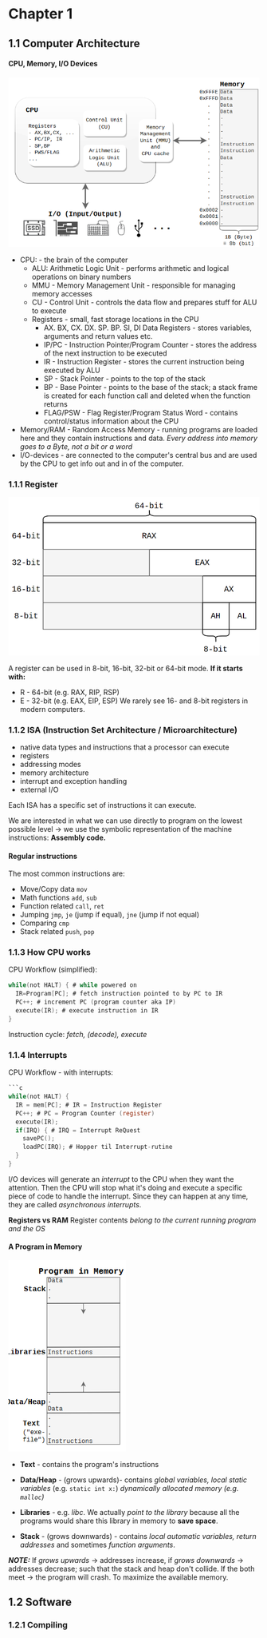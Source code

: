 # Chapter 1

## 1.1 Computer Architecture

#### CPU, Memory, I/O Devices

![](assets/computer-arhc-1.png)

- CPU: - the brain of the computer
  - ALU: Arithmetic Logic Unit - performs arithmetic and logical operations on
    binary numbers
  - MMU - Memory Management Unit - responsible for managing memory accesses
  - CU - Control Unit - controls the data flow and prepares stuff for ALU to execute
  - Registers - small, fast storage locations in the CPU
    - AX. BX, CX. DX. SP. BP. SI, DI Data Registers - stores variables,
      arguments and return values etc.
    - IP/PC - Instruction Pointer/Program Counter - stores the address of the
      next instruction to be executed
    - IR - Instruction Register - stores the current instruction being executed
      by ALU
    - SP - Stack Pointer - points to the top of the stack
    - BP - Base Pointer - points to the base of the stack; a stack frame is
      created for each function call and deleted when the function returns
    - FLAG/PSW - Flag Register/Program Status Word - contains control/status
      information about the CPU
- Memory/RAM - Random Access Memory - running programs are loaded here and they
  contain instructions and data. _Every address into memory goes to a Byte, not
  a bit or a word_
- I/O-devices - are connected to the computer's central bus and are used by the
  CPU to get info out and in of the computer.

### 1.1.1 Register

![](assets/register-length.png)

A register can be used in 8-bit, 16-bit, 32-bit or 64-bit mode.
**If it starts with:**

- R - 64-bit (e.g. RAX, RIP, RSP)
- E - 32-bit (e.g. EAX, EIP, ESP)
  We rarely see 16- and 8-bit registers in modern computers.

### 1.1.2 ISA (Instruction Set Architecture / Microarchitecture)

- native data types and instructions that a processor can execute
- registers
- addressing modes
- memory architecture
- interrupt and exception handling
- external I/O

Each ISA has a specific set of instructions it can execute.

We are interested in what we can use directly to program on the lowest possible
level -> we use the symbolic representation of the machine instructions:
**Assembly code.**

#### Regular instructions

The most common instructions are:

- Move/Copy data `mov`
- Math functions `add`, `sub`
- Function related `call`, `ret`
- Jumping `jmp`, `je` (jump if equal), `jne` (jump if not equal)
- Comparing `cmp`
- Stack related `push`, `pop`

### 1.1.3 How CPU works

CPU Workflow (simplified):

```c
while(not HALT) { # while powered on
  IR=Program[PC]; # fetch instruction pointed to by PC to IR
  PC++; # increment PC (program counter aka IP)
  execute(IR); # execute instruction in IR
}
```

Instruction cycle: _fetch, (decode), execute_

### 1.1.4 Interrupts

CPU Workflow - with interrupts:

````c
```c
while(not HALT) {
  IR = mem[PC]; # IR = Instruction Register
  PC++; # PC = Program Counter (register)
  execute(IR);
  if(IRQ) { # IRQ = Interrupt ReQuest
    savePC();
    loadPC(IRQ); # Hopper til Interrupt-rutine
  }
}
````

I/O devices will generate an _interrupt_ to the CPU when they want the
attention. Then the CPU will stop what it's doing and execute a specific piece
of code to handle the interrupt. Since they can happen at any time, they are
called _asynchronous interrupts_.

**Registers vs RAM** Register contents _belong to the current running program
and the OS_

#### A Program in Memory

![](assets/program-in-memory.png)

- **Text** - contains the program's instructions
- **Data/Heap** - (grows upwards)- contains _global variables, local static
  variables_ (e.g. `static int x:`) _dynamically allocated memory (e.g. `malloc`)_

- **Libraries** - e.g. _libc_. We actually _point to the library_ because all
  the programs would share this library in memory to **save space**.

- **Stack** - (grows downwards) - contains _local automatic variables, return
  addresses_ and sometimes _function arguments_.

**_NOTE:_** If _grows upwards_ -> addresses increase, if _grows downwards_ ->
addresses decrease; such that the stack and heap don't collide. If the both meet
-> the program will crash. To maximize the available memory.

## 1.2 Software

### 1.2.1 Compiling
